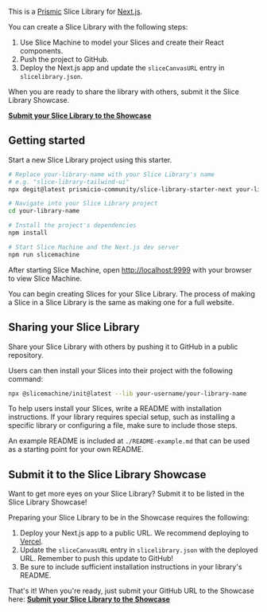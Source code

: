 This is a [Prismic](https://prismic.io) Slice Library for [Next.js](https://nextjs.org/).

You can create a Slice Library with the following steps:

1. Use Slice Machine to model your Slices and create their React components.
2. Push the project to GitHub.
3. Deploy the Next.js app and update the `sliceCanvasURL` entry in `slicelibrary.json`.

When you are ready to share the library with others, submit it the Slice Library Showcase.

[**Submit your Slice Library to the Showcase**][submit-showcase]

## Getting started

Start a new Slice Library project using this starter.

```bash
# Replace your-library-name with your Slice Library's name
# e.g. "slice-library-tailwind-ui"
npx degit@latest prismicio-community/slice-library-starter-next your-library-name

# Navigate into your Slice Library project
cd your-library-name

# Install the project's dependencies
npm install

# Start Slice Machine and the Next.js dev server
npm run slicemachine
```

After starting Slice Machine, open [http://localhost:9999](http://localhost:9999) with your browser to view Slice Machine.

You can begin creating Slices for your Slice Library. The process of making a Slice in a Slice Library is the same as making one for a full website.

## Sharing your Slice Library

Share your Slice Library with others by pushing it to GitHub in a public repository.

Users can then install your Slices into their project with the following command:

```bash
npx @slicemachine/init@latest --lib your-username/your-library-name
```

To help users install your Slices, write a README with installation instructions. If your library requires special setup, such as installing a specific library or configuring a file, make sure to include those steps.

An example README is included at `./README-example.md` that can be used as a starting point for your own README.

## Submit it to the Slice Library Showcase

Want to get more eyes on your Slice Library? Submit it to be listed in the Slice Library Showcase!

Preparing your Slice Library to be in the Showcase requires the following:

1. Deploy your Next.js app to a public URL. We recommend deploying to [Vercel](https://vercel.com/).
2. Update the `sliceCanvasURL` entry in `slicelibrary.json` with the deployed URL. Remember to push this update to GitHub!
3. Be sure to include sufficient installation instructions in your library's README.

That's it! When you're ready, just submit your GitHub URL to the Showcase here: [**Submit your Slice Library to the Showcase**][submit-showcase]

[submit-showcase]: #
